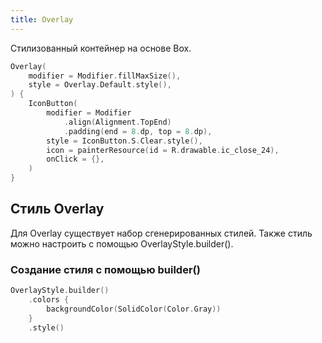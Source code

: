 ```yaml
---
title: Overlay
--- 
```


Стилизованный контейнер на основе Box.

```kotlin
Overlay(
    modifier = Modifier.fillMaxSize(),
    style = Overlay.Default.style(),
) {
    IconButton(
        modifier = Modifier
            .align(Alignment.TopEnd)
            .padding(end = 8.dp, top = 8.dp),
        style = IconButton.S.Clear.style(),
        icon = painterResource(id = R.drawable.ic_close_24),
        onClick = {},
    )
}
```

## Стиль Overlay

Для Overlay существует набор сгенерированных стилей. Также стиль можно настроить с помощью OverlayStyle.builder().

### Создание стиля с помощью builder()

```kotlin
OverlayStyle.builder()
    .colors {
        backgroundColor(SolidColor(Color.Gray))
    }
    .style()
```
